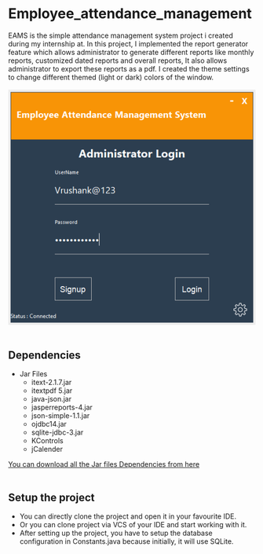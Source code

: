 # Employee_attendance_management
EAMS is the simple attendance management system project i created during my internship at. In this project, I implemented the report generator feature which allows administrator to generate different reports like monthly reports, customized dated reports and overall reports, It also allows administrator to export these reports as a pdf. I created the theme settings to change different themed (light or dark) colors of the window.<br><br>
<img src="https://raw.githubusercontent.com/VrushankPatel/Employee_attendance_management/master/EAMS.png"><br><br>

## Dependencies<br>
  * Jar Files
    * itext-2.1.7.jar
    * itextpdf 5.jar
    * java-json.jar
    * jasperreports-4.jar
    * json-simple-1.1.jar
    * ojdbc14.jar
    * sqlite-jdbc-3.jar
    * KControls
    * jCalender

[You can download all the Jar files Dependencies from here](https://github.com/VrushankPatel/Employee_attendance_management/blob/master/jar_files.zip)<br><br>
## Setup the project<br>
  * You can directly clone the project and open it in your favourite IDE.
  * Or you can clone project via VCS of your IDE and start working with it.
  * After setting up the project, you have to setup the database configuration in Constants.java because initially, it will use SQLite.
